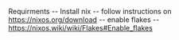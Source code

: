 Requirments
-- Install nix
-- follow instructions on https://nixos.org/download
-- enable flakes
-- https://nixos.wiki/wiki/Flakes#Enable_flakes
